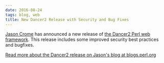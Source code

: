 ```yaml
---
date: 2016-08-24
tags: blog, web
title: New Dancer2 Release with Security and Bug Fixes
---
```


[Jason Crome](https://crome-plated.com/about) has announced a new
release of [the Dancer2 Perl web framework](http://perldancer.org). This
release includes some improved security best practices and bugfixes.

[Read more about the Dancer2 release on Jason's blog at
blogs.perl.org](http://blogs.perl.org/users/jason_a_crome/2016/08/dancer2-0203000-improves-session-security-fixes-decoding-bugs.html)
